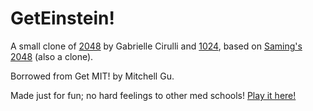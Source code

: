 # GetEinstein!
A small clone of [2048](http://gabrielecirulli.github.io/2048/) by Gabrielle Cirulli and [1024](https://play.google.com/store/apps/details?id=com.veewo.a1024), based on [Saming's 2048](http://saming.fr/p/2048/) (also a clone).

Borrowed from Get MIT! by Mitchell Gu.

Made just for fun; no hard feelings to other med schools! [Play it here!](http://cyoon23.github.io/GetEinstein/)